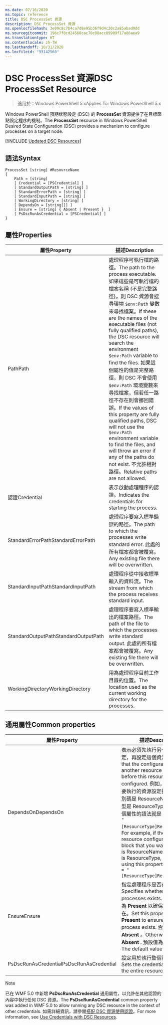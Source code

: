 ```yaml
---
ms.date: 07/16/2020
ms.topic: reference
title: DSC ProcessSet 資源
description: DSC ProcessSet 資源
ms.openlocfilehash: 3e09c8c7b4ca7d8e95b36f9d4c20c2a85abad9dd
ms.sourcegitcommit: 196c7f8cd24560cac70c88acc89909f17a86aea9
ms.translationtype: HT
ms.contentlocale: zh-TW
ms.lasthandoff: 10/31/2020
ms.locfileid: "93142560"
---
```

# <a name="dsc-processset-resource"></a><span data-ttu-id="d20bf-103">DSC ProcessSet 資源</span><span class="sxs-lookup"><span data-stu-id="d20bf-103">DSC ProcessSet Resource</span></span>

> <span data-ttu-id="d20bf-104">適用於：Windows PowerShell 5.x</span><span class="sxs-lookup"><span data-stu-id="d20bf-104">Applies To: Windows PowerShell 5.x</span></span>

<span data-ttu-id="d20bf-105">Windows PowerShell 預期狀態設定 (DSC) 的 **ProcessSet** 資源提供了在目標節點設定程序的機制。</span><span class="sxs-lookup"><span data-stu-id="d20bf-105">The **ProcessSet** resource in Windows PowerShell Desired State Configuration (DSC) provides a mechanism to configure processes on a target node.</span></span>

[!INCLUDE [Updated DSC Resources](../../../../../includes/dsc-resources.md)]

## <a name="syntax"></a><span data-ttu-id="d20bf-106">語法</span><span class="sxs-lookup"><span data-stu-id="d20bf-106">Syntax</span></span>

```Syntax
ProcessSet [string] #ResourceName
{
    Path = [string]
    [ Credential = [PSCredential] ]
    [ StandardOutputPath = [string] ]
    [ StandardErrorPath = [string] ]
    [ StandardInputPath = [string] ]
    [ WorkingDirectory = [string] ]
    [ DependsOn = [string[]] ]
    [ Ensure = [string] { Absent | Present }  ]
    [ PsDscRunAsCredential = [PSCredential] ]
}
```

## <a name="properties"></a><span data-ttu-id="d20bf-107">屬性</span><span class="sxs-lookup"><span data-stu-id="d20bf-107">Properties</span></span>

|<span data-ttu-id="d20bf-108">屬性</span><span class="sxs-lookup"><span data-stu-id="d20bf-108">Property</span></span> |<span data-ttu-id="d20bf-109">描述</span><span class="sxs-lookup"><span data-stu-id="d20bf-109">Description</span></span> |
|---|---|
|<span data-ttu-id="d20bf-110">Path</span><span class="sxs-lookup"><span data-stu-id="d20bf-110">Path</span></span> |<span data-ttu-id="d20bf-111">處理程序可執行檔的路徑。</span><span class="sxs-lookup"><span data-stu-id="d20bf-111">The path to the process executable.</span></span> <span data-ttu-id="d20bf-112">如果這些是可執行檔的檔案名稱 (不是完整路徑)，則 DSC 資源會搜尋環境 `$env:Path` 變數來尋找檔案。</span><span class="sxs-lookup"><span data-stu-id="d20bf-112">If these are the names of the executable files (not fully qualified paths), the DSC resource will search the environment `$env:Path` variable to find the files.</span></span> <span data-ttu-id="d20bf-113">如果這個屬性的值是完整路徑，則 DSC 不會使用 `$env:Path` 環境變數來尋找檔案，但若任一路徑不存在則會擲回錯誤。</span><span class="sxs-lookup"><span data-stu-id="d20bf-113">If the values of this property are fully qualified paths, DSC will not use the `$env:Path` environment variable to find the files, and will throw an error if any of the paths do not exist.</span></span> <span data-ttu-id="d20bf-114">不允許相對路徑。</span><span class="sxs-lookup"><span data-stu-id="d20bf-114">Relative paths are not allowed.</span></span> |
|<span data-ttu-id="d20bf-115">認證</span><span class="sxs-lookup"><span data-stu-id="d20bf-115">Credential</span></span> |<span data-ttu-id="d20bf-116">表示啟動處理程序的認證。</span><span class="sxs-lookup"><span data-stu-id="d20bf-116">Indicates the credentials for starting the process.</span></span> |
|<span data-ttu-id="d20bf-117">StandardErrorPath</span><span class="sxs-lookup"><span data-stu-id="d20bf-117">StandardErrorPath</span></span> |<span data-ttu-id="d20bf-118">處理程序要寫入標準錯誤的路徑。</span><span class="sxs-lookup"><span data-stu-id="d20bf-118">The path to which the processes write standard error.</span></span> <span data-ttu-id="d20bf-119">此處的所有檔案都會被覆寫。</span><span class="sxs-lookup"><span data-stu-id="d20bf-119">Any existing file there will be overwritten.</span></span> |
|<span data-ttu-id="d20bf-120">StandardInputPath</span><span class="sxs-lookup"><span data-stu-id="d20bf-120">StandardInputPath</span></span> |<span data-ttu-id="d20bf-121">處理程序從中接收標準輸入的資料流。</span><span class="sxs-lookup"><span data-stu-id="d20bf-121">The stream from which the process receives standard input.</span></span> |
|<span data-ttu-id="d20bf-122">StandardOutputPath</span><span class="sxs-lookup"><span data-stu-id="d20bf-122">StandardOutputPath</span></span> |<span data-ttu-id="d20bf-123">處理程序要寫入標準輸出的檔案路徑。</span><span class="sxs-lookup"><span data-stu-id="d20bf-123">The path of the file to which the processes write standard output.</span></span> <span data-ttu-id="d20bf-124">此處的所有檔案都會被覆寫。</span><span class="sxs-lookup"><span data-stu-id="d20bf-124">Any existing file there will be overwritten.</span></span> |
|<span data-ttu-id="d20bf-125">WorkingDirectory</span><span class="sxs-lookup"><span data-stu-id="d20bf-125">WorkingDirectory</span></span> |<span data-ttu-id="d20bf-126">用為處理程序目前工作目錄的位置。</span><span class="sxs-lookup"><span data-stu-id="d20bf-126">The location used as the current working directory for the processes.</span></span> |

## <a name="common-properties"></a><span data-ttu-id="d20bf-127">通用屬性</span><span class="sxs-lookup"><span data-stu-id="d20bf-127">Common properties</span></span>

|<span data-ttu-id="d20bf-128">屬性</span><span class="sxs-lookup"><span data-stu-id="d20bf-128">Property</span></span> |<span data-ttu-id="d20bf-129">描述</span><span class="sxs-lookup"><span data-stu-id="d20bf-129">Description</span></span> |
|---|---|
|<span data-ttu-id="d20bf-130">DependsOn</span><span class="sxs-lookup"><span data-stu-id="d20bf-130">DependsOn</span></span> |<span data-ttu-id="d20bf-131">表示必須先執行另一個資源的設定，再設定這個資源。</span><span class="sxs-lookup"><span data-stu-id="d20bf-131">Indicates that the configuration of another resource must run before this resource is configured.</span></span> <span data-ttu-id="d20bf-132">例如，如果第一個想要執行的資源設定指令碼區塊識別碼是 ResourceName，而其類型是 ResourceType，則使用這個屬性的語法就是 `DependsOn = "[ResourceType]ResourceName"`。</span><span class="sxs-lookup"><span data-stu-id="d20bf-132">For example, if the ID of the resource configuration script block that you want to run first is ResourceName and its type is ResourceType, the syntax for using this property is `DependsOn = "[ResourceType]ResourceName"`.</span></span> |
|<span data-ttu-id="d20bf-133">Ensure</span><span class="sxs-lookup"><span data-stu-id="d20bf-133">Ensure</span></span> |<span data-ttu-id="d20bf-134">指定處理程序是否存在。</span><span class="sxs-lookup"><span data-stu-id="d20bf-134">Specifies whether the processes exists.</span></span> <span data-ttu-id="d20bf-135">將此屬性設定為 **Present** 以確保處理程序存在。</span><span class="sxs-lookup"><span data-stu-id="d20bf-135">Set this property to **Present** to ensure that the process exists.</span></span> <span data-ttu-id="d20bf-136">否則，請設定為 **Absent** 。</span><span class="sxs-lookup"><span data-stu-id="d20bf-136">Otherwise, set it to **Absent** .</span></span> <span data-ttu-id="d20bf-137">預設值為 **Present** 。</span><span class="sxs-lookup"><span data-stu-id="d20bf-137">The default value is **Present** .</span></span> |
|<span data-ttu-id="d20bf-138">PsDscRunAsCredential</span><span class="sxs-lookup"><span data-stu-id="d20bf-138">PsDscRunAsCredential</span></span> |<span data-ttu-id="d20bf-139">設定用於執行整個資源的認證。</span><span class="sxs-lookup"><span data-stu-id="d20bf-139">Sets the credential for running the entire resource as.</span></span> |

> [!NOTE]
> <span data-ttu-id="d20bf-140">已在 WMF 5.0 中新增 **PsDscRunAsCredential** 通用屬性，以允許在其他認證的內容中執行任何 DSC 資源。</span><span class="sxs-lookup"><span data-stu-id="d20bf-140">The **PsDscRunAsCredential** common property was added in WMF 5.0 to allow running any DSC resource in the context of other credentials.</span></span> <span data-ttu-id="d20bf-141">如需詳細資訊，請參閱[搭配 DSC 資源使用認證](../../../configurations/runasuser.md)。</span><span class="sxs-lookup"><span data-stu-id="d20bf-141">For more information, see [Use Credentials with DSC Resources](../../../configurations/runasuser.md).</span></span>
